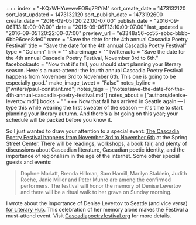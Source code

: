 +++
index = "-KQxWHYuwwvEORq7RtYM"
sort_create_date = 1473132120
sort_last_updated = 1473132120
sort_publish_date = 1473192600
create_date = "2016-09-05T20:22:00-07:00"
publish_date = "2016-09-06T13:10:00-07:00"
date = "2016-09-06T13:10:00-07:00"
last_updated = "2016-09-05T20:22:00-07:00"
preview_url = "e3348a56-cc55-ebbc-bbbb-6bb96cee8de0"
name = "Save the date for the 4th annual Cascadia Poetry Festival"
title = "Save the date for the 4th annual Cascadia Poetry Festival"
type = "Column"
link = ""
shareimage = ""
twitterauto = "Save the date for the 4th annual Cascadia Poetry Festival, November 3rd to 6th."
facebookauto = "Now that it's fall, you should start planning your literary season. Here's a must-attend: the fourth annual Cascadia Poetry Festival happens from November 3rd to November 6th. This one is going to be especially good."
make_image_tweet = "False"
notes_byline = ["writers/paul-constant.md"]
notes_tags = ["notes/save-the-date-for-the-4th-annual-cascadia-poetry-festival.md"]
notes_about = ["authors/denise-levertov.md"]
books = ""
+++
Now that fall has arrived in Seattle again — I type this while wearing the first sweater of the season — it's time to start planning your literary autumn. And there's a lot going on this year; your schedule will be packed before you know it.

So I just wanted to draw your attention to a special event: [The Cascadia Poetry Festival happens from November 3rd to November 6th](http://cascadiapoetryfestival.org/) at the Spring Street Center. There will be readings, workshops, a book fair, and plenty of discussions about Cascadian literature, Cascadian poetic identity, and the importance of regionalism in the age of the internet. Some other special guests and events:

<blockquote>Daphne Marlatt, Brenda Hillman, Sam Hamill, Marilyn Stablein, Judith Roche, Janie Miller and Peter Munro are among the confirmed performers. The festival will honor the memory of Denise Levertov and there will be a ritual walk to her grave on Sunday morning.</blockquote>

I wrote about the importance of Denise Levertov to Seattle (and vice versa) [for Literary Hub](http://lithub.com/denise-levertov/). This celebration of her memory alone makes the Festival a must-attend event. Visit [Cascadiapoetryfestival.org](http://cascadiapoetryfestival.org/) for more details.